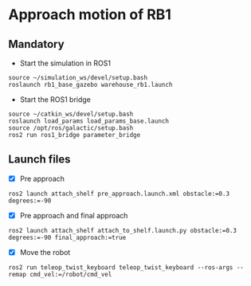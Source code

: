# Approach motion of RB1

## Mandatory
+ Start the simulation in ROS1
```
source ~/simulation_ws/devel/setup.bash
roslaunch rb1_base_gazebo warehouse_rb1.launch
```
+ Start the ROS1 bridge
```
source ~/catkin_ws/devel/setup.bash
roslaunch load_params load_params_base.launch
source /opt/ros/galactic/setup.bash
ros2 run ros1_bridge parameter_bridge
```

## Launch files
- [x] Pre approach
```
ros2 launch attach_shelf pre_approach.launch.xml obstacle:=0.3 degrees:=-90
```
- [x] Pre approach and final approach
```
ros2 launch attach_shelf attach_to_shelf.launch.py obstacle:=0.3 degrees:=-90 final_approach:=true
```
- [x] Move the robot
```
ros2 run teleop_twist_keyboard teleop_twist_keyboard --ros-args --remap cmd_vel:=/robot/cmd_vel
```

